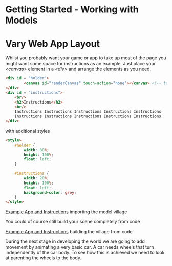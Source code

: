 # Getting Started - Working with Models
# Vary Web App Layout
Whilst you probably want your game or app to take up most of the page you might want some space for instructions as an example. Just place your *&lt;canvas&gt;* element in a *&lt;div&gt;* and arrange the elements as you need.

```html
<div id = "holder">
        <canvas id="renderCanvas" touch-action="none"></canvas> <!-- touch-action="none" for best results from PEP -->
</div>
<div id = "instructions">
    <br/>
    <h2>Instructions</h2>
    <br/>
    Instructions Instructions Instructions Instructions Instructions 
    Instructions Instructions Instructions Instructions Instructions 
</div>
```
with additional styles
```html
<style>
    #holder {
        width: 80%;
        height: 100%;
        float: left;
    }

    #instructions {
        width: 20%;
        height: 100%;
        float: left;
        background-color: grey;
    }
</style>
```

[Example App and Instructions](/webpages/app3.html) importing the model village

You could of course still build your scene completely from code

[Example App and Instructions](/webpages/app4.html) building the village from code

During the next stage in developing the world we are going to add movement by animating a very basic car. A car needs wheels that turn independently of the car body. To see how this is achieved we need to look at parenting the wheels to the body. 